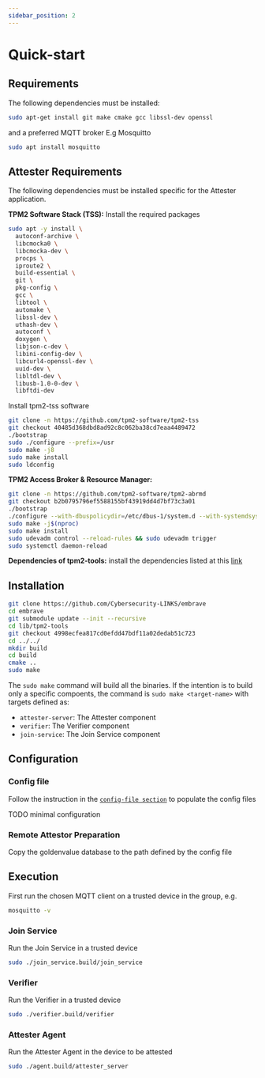 ```yaml
---
sidebar_position: 2
---
```


# Quick-start

## Requirements
The following dependencies must be installed:
```sh
sudo apt-get install git make cmake gcc libssl-dev openssl
```
and a preferred MQTT broker E.g Mosquitto
```sh
sudo apt install mosquitto
```
## Attester Requirements
The following dependencies must be installed specific for the Attester application.

**TPM2 Software Stack (TSS):**
Install the required packages
```sh
sudo apt -y install \
  autoconf-archive \
  libcmocka0 \
  libcmocka-dev \
  procps \
  iproute2 \
  build-essential \
  git \
  pkg-config \
  gcc \
  libtool \
  automake \
  libssl-dev \
  uthash-dev \
  autoconf \
  doxygen \
  libjson-c-dev \
  libini-config-dev \
  libcurl4-openssl-dev \
  uuid-dev \
  libltdl-dev \
  libusb-1.0-0-dev \
  libftdi-dev
```
Install tpm2-tss software
```sh
git clone -n https://github.com/tpm2-software/tpm2-tss
git checkout 40485d368dbd8ad92c8c062ba38cd7eaa4489472
./bootstrap
sudo ./configure --prefix=/usr
sudo make -j8
sudo make install
sudo ldconfig
```
**TPM2 Access Broker & Resource Manager:**

```sh
git clone -n https://github.com/tpm2-software/tpm2-abrmd
git checkout b2b0795796ef5588155bf43919dd4d7bf73c3a01
./bootstrap
./configure --with-dbuspolicydir=/etc/dbus-1/system.d --with-systemdsystemunitdir=/usr/lib/systemd/system --libdir=/usr/lib --prefix=/usr
sudo make -j$(nproc)
sudo make install
sudo udevadm control --reload-rules && sudo udevadm trigger
sudo systemctl daemon-reload
```
**Dependencies of tpm2-tools:**
install the dependencies listed at this [link](https://tpm2-tools.readthedocs.io/en/latest/INSTALL/)

## Installation

```sh
git clone https://github.com/Cybersecurity-LINKS/embrave
cd embrave
git submodule update --init --recursive
cd lib/tpm2-tools
git checkout 4998ecfea817cd0efdd47bdf11a02dedab51c723
cd ../../
mkdir build
cd build
cmake ..
sudo make 
```
The ``sudo make`` command will build all the binaries. If the intention is to build only a specific compoents, the command is ``sudo make <target-name>`` with targets defined as:

- ``attester-server``: The Attester component
- ``verifier``: The Verifier component
- ``join-service``: The Join Service component

## Configuration

### Config file
Follow the instruction in the [`config-file section`](./config-file.md) to populate the config files

TODO minimal configuration

### Remote Attestor Preparation
Copy the goldenvalue database to the path defined by the config file

## Execution

First run the chosen MQTT client on a trusted device in the group, e.g.
```sh
mosquitto -v
```

### Join Service
Run the Join Service in a trusted device 
```sh
sudo ./join_service.build/join_service
```

### Verifier
Run the Verifier in a trusted device
```sh
sudo ./verifier.build/verifier
```

### Attester Agent
Run the Attester Agent in the device to be attested
```sh
sudo ./agent.build/attester_server
```
